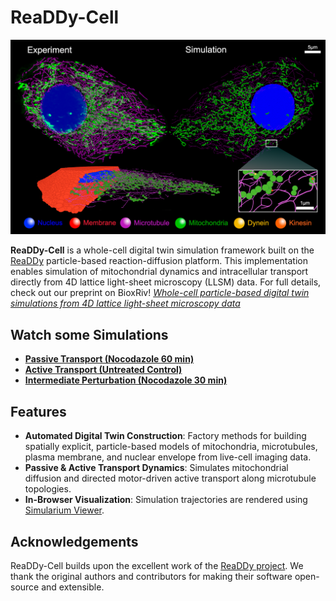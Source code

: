 # ReaDDy-Cell
<img alt="Experiment-Simulation Model Diagram" src="docs/exp_sim_diagram.png" width="1080"/>

**ReaDDy-Cell** is a whole-cell digital twin simulation framework built on the [ReaDDy](https://github.com/readdy/readdy) particle-based reaction-diffusion platform.
This implementation enables simulation of mitochondrial dynamics and intracellular transport directly from 4D lattice light-sheet microscopy (LLSM) data.
For full details, check out our preprint on BioxRiv! [*Whole-cell particle-based digital twin simulations from 4D lattice light-sheet microscopy data*](https://www.biorxiv.org/content/10.1101/2025.04.09.647865v1)

## Watch some Simulations
- [**Passive Transport (Nocodazole 60 min)**](https://tinyurl.com/Cal27-noco60min)  
- [**Active Transport (Untreated Control)**](https://tinyurl.com/Cal27-control)  
- ️[**Intermediate Perturbation (Nocodazole 30 min)**](https://tinyurl.com/Cal27-noco30min)

## Features
- **Automated Digital Twin Construction**: Factory methods for building spatially explicit, particle-based models of mitochondria, microtubules, plasma membrane, and nuclear envelope from live-cell imaging data.
- **Passive & Active Transport Dynamics**: Simulates mitochondrial diffusion and directed motor-driven active transport along microtubule topologies.
- **In-Browser Visualization**: Simulation trajectories are rendered using [Simularium Viewer](https://simularium.allencell.org).

## Acknowledgements
ReaDDy-Cell builds upon the excellent work of the [ReaDDy project](https://github.com/readdy/readdy). We thank the original authors and contributors for making their software open-source and extensible.

